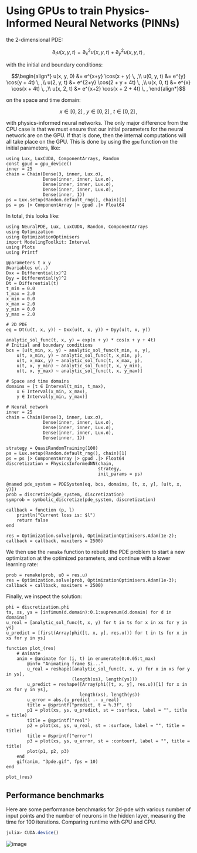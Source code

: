 # Using GPUs to train Physics-Informed Neural Networks (PINNs)

the 2-dimensional PDE:

```math
∂_t u(x, y, t) = ∂^2_x u(x, y, t) + ∂^2_y u(x, y, t) \, ,
```

with the initial and boundary conditions:

```math
\begin{align*}
u(x, y, 0) &= e^{x+y} \cos(x + y)      \, ,\\
u(0, y, t) &= e^{y}   \cos(y + 4t)     \, ,\\
u(2, y, t) &= e^{2+y} \cos(2 + y + 4t) \, ,\\
u(x, 0, t) &= e^{x}   \cos(x + 4t)     \, ,\\
u(x, 2, t) &= e^{x+2} \cos(x + 2 + 4t) \, ,
\end{align*}
```

on the space and time domain:

```math
x \in [0, 2] \, ,\ y \in [0, 2] \, , \ t \in [0, 2] \, ,
```

with physics-informed neural networks. The only major difference from the CPU case is that
we must ensure that our initial parameters for the neural network are on the GPU. If that
is done, then the internal computations will all take place on the GPU. This is done by
using the `gpu` function on the initial parameters, like:

```@example gpu
using Lux, LuxCUDA, ComponentArrays, Random
const gpud = gpu_device()
inner = 25
chain = Chain(Dense(3, inner, Lux.σ),
              Dense(inner, inner, Lux.σ),
              Dense(inner, inner, Lux.σ),
              Dense(inner, inner, Lux.σ),
              Dense(inner, 1))
ps = Lux.setup(Random.default_rng(), chain)[1]
ps = ps |> ComponentArray |> gpud .|> Float64
```

In total, this looks like:

```@example gpu
using NeuralPDE, Lux, LuxCUDA, Random, ComponentArrays
using Optimization
using OptimizationOptimisers
import ModelingToolkit: Interval
using Plots
using Printf

@parameters t x y
@variables u(..)
Dxx = Differential(x)^2
Dyy = Differential(y)^2
Dt = Differential(t)
t_min = 0.0
t_max = 2.0
x_min = 0.0
x_max = 2.0
y_min = 0.0
y_max = 2.0

# 2D PDE
eq = Dt(u(t, x, y)) ~ Dxx(u(t, x, y)) + Dyy(u(t, x, y))

analytic_sol_func(t, x, y) = exp(x + y) * cos(x + y + 4t)
# Initial and boundary conditions
bcs = [u(t_min, x, y) ~ analytic_sol_func(t_min, x, y),
    u(t, x_min, y) ~ analytic_sol_func(t, x_min, y),
    u(t, x_max, y) ~ analytic_sol_func(t, x_max, y),
    u(t, x, y_min) ~ analytic_sol_func(t, x, y_min),
    u(t, x, y_max) ~ analytic_sol_func(t, x, y_max)]

# Space and time domains
domains = [t ∈ Interval(t_min, t_max),
    x ∈ Interval(x_min, x_max),
    y ∈ Interval(y_min, y_max)]

# Neural network
inner = 25
chain = Chain(Dense(3, inner, Lux.σ),
              Dense(inner, inner, Lux.σ),
              Dense(inner, inner, Lux.σ),
              Dense(inner, inner, Lux.σ),
              Dense(inner, 1))

strategy = QuasiRandomTraining(100)
ps = Lux.setup(Random.default_rng(), chain)[1]
ps = ps |> ComponentArray |> gpud .|> Float64
discretization = PhysicsInformedNN(chain,
                                   strategy,
                                   init_params = ps)

@named pde_system = PDESystem(eq, bcs, domains, [t, x, y], [u(t, x, y)])
prob = discretize(pde_system, discretization)
symprob = symbolic_discretize(pde_system, discretization)

callback = function (p, l)
    println("Current loss is: $l")
    return false
end

res = Optimization.solve(prob, OptimizationOptimisers.Adam(1e-2); callback = callback, maxiters = 2500)
```

We then use the `remake` function to rebuild the PDE problem to start a new optimization at the optimized parameters, and continue with a lower learning rate:

```@example gpu
prob = remake(prob, u0 = res.u)
res = Optimization.solve(prob, OptimizationOptimisers.Adam(1e-3); callback = callback, maxiters = 2500)
```

Finally, we inspect the solution:

```@example gpu
phi = discretization.phi
ts, xs, ys = [infimum(d.domain):0.1:supremum(d.domain) for d in domains]
u_real = [analytic_sol_func(t, x, y) for t in ts for x in xs for y in ys]
u_predict = [first(Array(phi([t, x, y], res.u))) for t in ts for x in xs for y in ys]

function plot_(res)
    # Animate
    anim = @animate for (i, t) in enumerate(0:0.05:t_max)
        @info "Animating frame $i..."
        u_real = reshape([analytic_sol_func(t, x, y) for x in xs for y in ys],
                         (length(xs), length(ys)))
        u_predict = reshape([Array(phi([t, x, y], res.u))[1] for x in xs for y in ys],
                            length(xs), length(ys))
        u_error = abs.(u_predict .- u_real)
        title = @sprintf("predict, t = %.3f", t)
        p1 = plot(xs, ys, u_predict, st = :surface, label = "", title = title)
        title = @sprintf("real")
        p2 = plot(xs, ys, u_real, st = :surface, label = "", title = title)
        title = @sprintf("error")
        p3 = plot(xs, ys, u_error, st = :contourf, label = "", title = title)
        plot(p1, p2, p3)
    end
    gif(anim, "3pde.gif", fps = 10)
end

plot_(res)
```

## Performance benchmarks

Here are some performance benchmarks for 2d-pde with various number of input points and the
number of neurons in the hidden layer, measuring the time for 100 iterations. Comparing
runtime with GPU and CPU.

```julia
julia> CUDA.device()
```

![image](https://user-images.githubusercontent.com/12683885/110297207-49202500-8004-11eb-9e45-d4cb28045d87.png)
